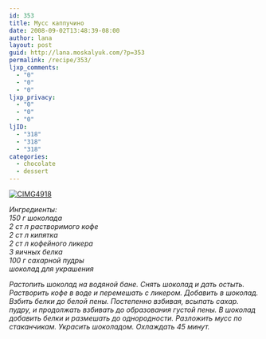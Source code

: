 ```yaml
---
id: 353
title: Мусс каппучино
date: 2008-09-02T13:48:39-08:00
author: lana
layout: post
guid: http://lana.moskalyuk.com/?p=353
permalink: /recipe/353/
ljxp_comments:
  - "0"
  - "0"
  - "0"
ljxp_privacy:
  - "0"
  - "0"
  - "0"
ljID:
  - "318"
  - "318"
  - "318"
categories:
  - chocolate
  - dessert
---
```

<a class="flickr-image" title="CIMG4918" rel="flickr-mgr" href="http://www.flickr.com/photos/67405678@N00/2764828658/"><img class="flickr-large" longdesc="http://farm4.static.flickr.com/3203/2764828658_f06efd17f6_o.jpg" src="http://farm4.static.flickr.com/3203/2764828658_b37a7fbc14.jpg" alt="CIMG4918" /></a>

_Ингредиенты:  
150 г шоколада  
2 ст л растворимого кофе  
2 ст л кипятка  
2 ст л кофейного ликера  
3 яичных белка  
100 г сахарной пудры  
шоколад для украшения_

_Растопить шоколад на водяной бане. Снять шоколад и дать остыть. Растворить кофе в воде и перемешать с ликером. Добавить в шоколад. Взбить белки до белой пены. Постепенно взбивая, всыпать сахар. пудру, и продолжать взбивать до образования густой пены. В шоколад добавить белки и размешать до однородности. Разложить мусс по стаканчикам. Украсить шоколадом. Охлаждать 45 минут._